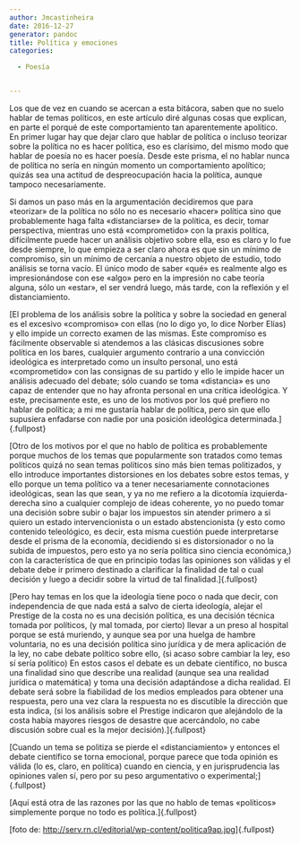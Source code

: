 ```yaml
---
author: Jmcastinheira
date: 2016-12-27
generator: pandoc
title: Política y emociones
categories:

  - Poesía


---
```




Los que de vez en cuando se acercan a esta bitácora, saben que no suelo
hablar de temas políticos, en este artículo diré algunas cosas que
explican, en parte el porqué de este comportamiento tan aparentemente
apolítico.\
En primer lugar hay que dejar claro que hablar de política o incluso
teorizar sobre la política no es hacer política, eso es clarísimo, del
mismo modo que hablar de poesía no es hacer poesía. Desde este prisma,
el no hablar nunca de política no sería en ningún momento un
comportamiento apolítico; quizás sea una actitud de despreocupación
hacia la política, aunque tampoco necesariamente.

Si damos un paso más en la argumentación decidiremos que para «teorizar»
de la política no sólo no es necesario «hacer» política sino que
probablemente haga falta «distanciarse» de la política, es decir, tomar
perspectiva, mientras uno está «comprometido» con la praxis política,
difícilmente puede hacer un análisis objetivo sobre ella, eso es claro y
lo fue desde siempre, lo que empieza a ser claro ahora es que sin un
mínimo de compromiso, sin un mínimo de cercanía a nuestro objeto de
estudio, todo análisis se torna vacío. El único modo de saber «qué» es
realmente algo es impresionándose con ese «algo» pero en la impresión no
cabe teoría alguna, sólo un «estar», el ser vendrá luego, más tarde, con
la reflexión y el distanciamiento.

[El problema de los análisis sobre la política y sobre la sociedad en
general es el excesivo «compromiso» con ellas (no lo digo yo, lo dice
Norber Elías) y ello impide un correcto examen de las mismas. Este
compromiso es fácilmente observable si atendemos a las clásicas
discusiones sobre política en los bares, cualquier argumento contrario a
una convicción ideológica es interpretado como un insulto personal, uno
está «comprometido» con las consignas de su partido y ello le impide
hacer un análisis adecuado del debate; sólo cuando se toma «distancia»
es uno capaz de entender que no hay afronta personal en una crítica
ideológica. Y este, precisamente este, es uno de los motivos por los qué
prefiero no hablar de política; a mi me gustaría hablar de política,
pero sin que ello supusiera enfadarse con nadie por una posición
ideológica determinada.]{.fullpost}

[Otro de los motivos por el que no hablo de política es probablemente
porque muchos de los temas que popularmente son tratados como temas
políticos quizá no sean temas políticos sino más bien temas politizados,
y ello introduce importantes distorsiones en los debates sobre estos
temas, y ello porque un tema político va a tener necesariamente
connotaciones ideológicas, sean las que sean, y ya no me refiero a la
dicotomía izquierda-derecha sino a cualquier complejo de ideas
coherente, yo no puedo tomar una decisión sobre subir o bajar los
impuestos sin atender primero a si quiero un estado intervencionista o
un estado abstencionista (y esto como contenido teleológico, es decir,
esta misma cuestión puede interpretarse desde el prisma de la economía,
decidiendo si es distorsionador o no la subida de impuestos, pero esto
ya no sería política sino ciencia económica,) con la característica de
que en principio todas las opiniones son válidas y el debate debe ir
primero destinado a clarificar la finalidad de tal o cual decisión y
luego a decidir sobre la virtud de tal finalidad.]{.fullpost}

[Pero hay temas en los que la ideología tiene poco o nada que decir, con
independencia de que nada está a salvo de cierta ideología, alejar el
Prestige de la costa no es una decisión política, es una decisión
técnica tomada por políticos, (y mal tomada, por cierto) llevar a un
preso al hospital porque se está muriendo, y aunque sea por una huelga
de hambre voluntaria, no es una decisión política sino jurídica y de
mera aplicación de la ley, no cabe debate político sobre ello, (si acaso
sobre cambiar la ley, eso sí sería político) En estos casos el debate es
un debate científico, no busca una finalidad sino que describe una
realidad (aunque sea una realidad jurídica o matemática) y toma una
decisión adaptándose a dicha realidad. El debate será sobre la
fiabilidad de los medios empleados para obtener una respuesta, pero una
vez clara la respuesta no es discutible la dirección que esta indica,
(si los análisis sobre el Prestige indicaron que alejándolo de la costa
había mayores riesgos de desastre que acercándolo, no cabe discusión
sobre cual es la mejor decisión).]{.fullpost}

[Cuando un tema se politiza se pierde el «distanciamiento» y entonces el
debate científico se torna emocional, porque parece que toda opinión es
válida (lo es, claro, en política) cuando en ciencia, y en
jurisprudencia las opiniones valen sí, pero por su peso argumentativo o
experimental;]{.fullpost}

[Aquí está otra de las razones por las que no hablo de temas «políticos»
simplemente porque no todo es política.]{.fullpost}

[foto de:
<http://serv.rn.cl/editorial/wp-content/politica9ap.jpg>]{.fullpost}
